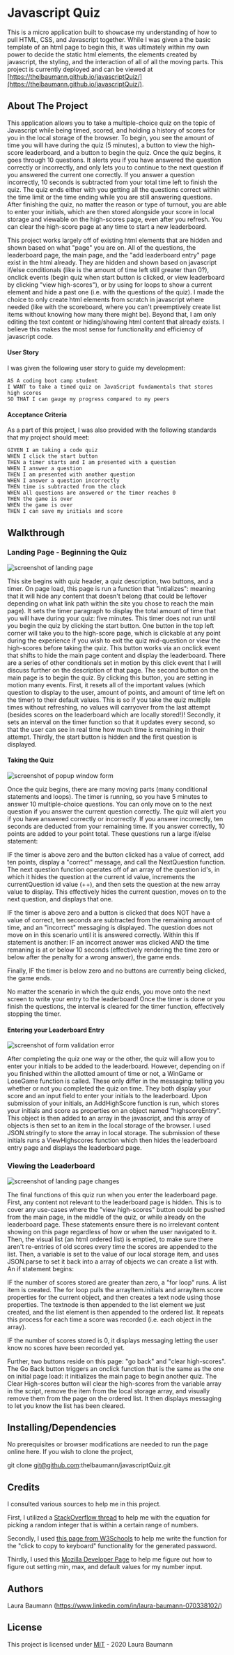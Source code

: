 # Javascript Quiz

This is a micro application built to showcase my understanding of how to pull HTML, CSS, and Javascript together. While I was given a the basic template of an html page to begin this, it was ultimately within my own power to decide the static html elements, the elements created by javascript, the styling, and the interaction of all of all the moving parts. This project is currently deployed and can be viewed at [https://thelbaumann.github.io/javascriptQuiz/](https://thelbaumann.github.io/javascriptQuiz/).

## About The Project

This application allows you to take a multiple-choice quiz on the topic of Javascript while being timed, scored, and holding a history of scores for you in the local storage of the browser. To begin, you see the amount of time you will have during the quiz (5 minutes), a button to view the high-score leaderboard, and a button to begin the quiz. Once the quiz begins, it goes through 10 questions. It alerts you if you have answered the question correctly or incorrectly, and only lets you to continue to the next question if you answered the current one correctly. If you answer a question incorrectly, 10 seconds is subtracted from your total time left to finish the quiz. The quiz ends either with you getting all the questions correct within the time limit or the time ending while you are still answering questions. After finishing the quiz, no matter the reason or type of turnout, you are able to enter your initials, which are then stored alongside your score in local storage and viewable on the high-scores page, even after you refresh. You can clear the high-score page at any time to start a new leaderboard.

This project works largely off of existing html elements that are hidden and shown based on what "page" you are on. All of the questions, the leaderboard page, the main page, and the "add leaderboard entry" page exist in the html already. They are hidden and shown based on javascript if/else conditionals (like is the amount of time left still greater than 0?), onclick events (begin quiz when start button is clicked, or view leaderboard by clicking "view high-scores"), or by using for loops to show a current element and hide a past one (i.e. with the questions of the quiz). I made the choice to only create html elements from scratch in javascript where needed (like with the scoreboard, where you can't preemptively create list items without knowing how many there might be). Beyond that, I am only editing the text content or hiding/showing html content that already exists. I believe this makes the most sense for functionality and efficiency of javascript code.

#### User Story
I was given the following user story to guide my development:

```
AS A coding boot camp student
I WANT to take a timed quiz on JavaScript fundamentals that stores high scores
SO THAT I can gauge my progress compared to my peers
```

#### Acceptance Criteria
As a part of this project, I was also provided with the following standards that my project should meet:


```
GIVEN I am taking a code quiz
WHEN I click the start button
THEN a timer starts and I am presented with a question
WHEN I answer a question
THEN I am presented with another question
WHEN I answer a question incorrectly
THEN time is subtracted from the clock
WHEN all questions are answered or the timer reaches 0
THEN the game is over
WHEN the game is over
THEN I can save my initials and score
```

## Walkthrough

### Landing Page - Beginning the Quiz
![screenshot of landing page](https://github.com/thelbaumann/passwordGenerator/blob/main/images/screen_1.png)

This site begins with quiz header, a quiz description, two buttons, and a timer. On page load, this page is run a function that "intializes": meaning that it will hide any content that doesn't belong (that could be leftover depending on what link path within the site you chose to reach the main page). It sets the timer paragraph to display the total amount of time that you will have during your quiz: five minutes. This timer does not run until you begin the quiz by clicking the start button. One button in the top left corner will take you to the high-score page, which is clickable at any point during the experience if you wish to exit the quiz mid-question or view the high-scores before taking the quiz. This button works via an onclick event that shifts to hide the main page content and display the leaderboard. There are a series of other conditionals set in motion by this click event that I will discuss further on the description of that page. The second button on the main page is to begin the quiz. By clicking this button, you are setting in motion many events. First, it resets all of the important values (which question to display to the user, amount of points, and amount of time left on the timer) to their default values. This is so if you take the quiz multiple times without refreshing, no values will carryover from the last attempt (besides scores on the leaderboard which are locally stored!)! Secondly, it sets an interval on the timer function so that it updates every second, so that the user can see in real time how much time is remaining in their attempt. Thirdly, the start button is hidden and the first question is displayed.


#### Taking the Quiz
![screenshot of popup window form](https://github.com/thelbaumann/passwordGenerator/blob/main/images/screen_2.png) 

Once the quiz begins, there are many moving parts (many conditional statements and loops). The timer is running, so you have 5 minutes to answer 10 multiple-choice questions. You can only move on to the next question if you answer the current question correctly. The quiz will alert you if you have answered correctly or incorrectly. If you answer incorrectly, ten seconds are deducted from your remaining time. If you answer correctly, 10 points are added to your point total. These questions run a large if/else statement: 

IF the timer is above zero and the button clicked has a value of correct, add ten points, display a "correct" message, and call the NextQuestion function. The next question function operates off of an array of the question id's, in which it hides the question at the current id value, increments the currentQuestion id value (++), and then sets the question at the new array value to display. This effectively hides the current question, moves on to the next question, and displays that one. 

IF the timer is above zero and a button is clicked that does NOT have a value of correct, ten seconds are subtracted from the remaining amount of time, and an "incorrect" messaging is displayed. The question does not move on in this scenario until it is answered correctly. Within this If statement is another: IF an incorrect answer was clicked AND the time remaning is at or below 10 seconds (effectively rendering the time zero or below after the penalty for a wrong answer), the game ends.  

Finally, IF the timer is below zero and no buttons are currently being clicked, the game ends. 

No matter the scenario in which the quiz ends, you move onto the next screen to write your entry to the leaderboard! Once the timer is done or you finish the questions, the interval is cleared for the timer function, effectively stopping the timer.


#### Entering your Leaderboard Entry
![screenshot of form validation error](https://github.com/thelbaumann/passwordGenerator/blob/main/images/screen_3.png) 

After completing the quiz one way or the other, the quiz will allow you to enter your initials to be added to the leaderboard. However, depending on if you finished within the allotted amount of time or not, a WinGame or LoseGame function is called. These only differ in the messaging: telling you whether or not you completed the quiz on time. They both display your score and an input field to enter your initials to the leaderboard. Upon submission of your initials, an AddHighScore function is run, which stores your initials and score as properties on an object named "highscoreEntry". This object is then added to an array in the javascript, and this array of objects is then set to an item in the local storage of the browser. I used JSON.stringify to store the array in local storage. The submission of these initials runs a ViewHighscores function which then hides the leaderboard entry page and displays the leaderboard page.


### Viewing the Leaderboard
![screenshot of landing page changes](https://github.com/thelbaumann/passwordGenerator/blob/main/images/screen_4.png) 

The final functions of this quiz run when you enter the leaderboard page. First, any content not relevant to the leaderboard page is hidden. This is to cover any use-cases where the "view high-scores" button could be pushed from the main page, in the middle of the quiz, or while already on the leaderboard page. These statements ensure there is no irrelevant content showing on this page regardless of how or when the user navigated to it. Then, the visual list (an html ordered list) is emptied, to make sure there aren't re-entries of old scores every time the scores are appended to the list. Then, a variable is set to the value of our local storage item, and uses JSON.parse to set it back into a array of objects we can create a list with. An if statement begins: 

IF the number of scores stored are greater than zero, a "for loop" runs. A list item is created. The for loop pulls the arrayItem.initials and arrayItem.score properties for the current object, and then creates a text node using those properties. The textnode is then appended to the list element we just created, and the list element is then appended to the ordered list. It repeats this process for each time a score was recorded (i.e. each object in the array). 

IF the number of scores stored is 0, it displays messaging letting the user know no scores have been recorded yet. 

Further, two buttons reside on this page: "go back" and "clear high-scores". The Go Back button triggers an onclick function that is the same as the one on initial page load: it initializes the main page to begin another quiz. The Clear High-scores button will clear the high-scores from the variable array in the script, remove the item from the local storage array, and visually remove them from the page on the ordered list. It then displays messaging to let you know the list has been cleared.


## Installing/Dependencies
No prerequisites or browser modifications are needed to run the page online here.
If you wish to clone the project,

git clone git@github.com:thelbaumann/javascriptQuiz.git

## Credits
I consulted various sources to help me in this project.

First, I utilized a [StackOverflow thread](https://stackoverflow.com/questions/4959975/generate-random-number-between-two-numbers-in-javascript) to help me with the equation for picking a random integer that is within a certain range of numbers. 

Secondly, I used [this page from W3Schools](https://www.w3schools.com/howto/howto_js_copy_clipboard.asp) to help me write the function for the "click to copy to keyboard" functionality for the generated password.

Thirdly, I used this [Mozilla Developer Page](https://developer.mozilla.org/en-US/docs/Web/HTML/Element/input/number) to help me figure out how to figure out setting min, max, and default values for my number input.

## Authors
Laura Baumann (https://www.linkedin.com/in/laura-baumann-070338102/)

## License
This project is licensed under [MIT](LICENSE) - 2020 Laura Baumann
